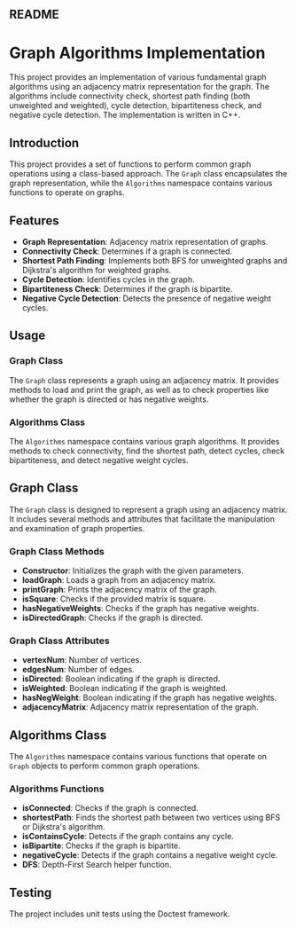 ## README

# Graph Algorithms Implementation

This project provides an implementation of various fundamental graph algorithms using an adjacency matrix representation
for the graph. The algorithms include connectivity check, shortest path finding (both unweighted and weighted),
cycle detection, bipartiteness check, and negative cycle detection. The implementation is written in C++.

## Introduction

This project provides a set of functions to perform common graph operations using a class-based approach. The `Graph` class encapsulates the graph representation, while the `Algorithms` namespace contains various functions to operate on graphs.

## Features

- **Graph Representation**: Adjacency matrix representation of graphs.
- **Connectivity Check**: Determines if a graph is connected.
- **Shortest Path Finding**: Implements both BFS for unweighted graphs and Dijkstra's algorithm for weighted graphs.
- **Cycle Detection**: Identifies cycles in the graph.
- **Bipartiteness Check**: Determines if the graph is bipartite.
- **Negative Cycle Detection**: Detects the presence of negative weight cycles.


## Usage

### Graph Class

The `Graph` class represents a graph using an adjacency matrix. It provides methods to load and print the graph, as well as to check properties like whether the graph is directed or has negative weights.

### Algorithms Class

The `Algorithms` namespace contains various graph algorithms. It provides methods to check connectivity, find the shortest path, detect cycles, check bipartiteness, and detect negative weight cycles.

## Graph Class

The `Graph` class is designed to represent a graph using an adjacency matrix. It includes several methods and attributes that facilitate the manipulation and examination of graph properties.

### Graph Class Methods

- **Constructor**: Initializes the graph with the given parameters.
- **loadGraph**: Loads a graph from an adjacency matrix.
- **printGraph**: Prints the adjacency matrix of the graph.
- **isSquare**: Checks if the provided matrix is square.
- **hasNegativeWeights**: Checks if the graph has negative weights.
- **isDirectedGraph**: Checks if the graph is directed.

### Graph Class Attributes

- **vertexNum**: Number of vertices.
- **edgesNum**: Number of edges.
- **isDirected**: Boolean indicating if the graph is directed.
- **isWeighted**: Boolean indicating if the graph is weighted.
- **hasNegWeight**: Boolean indicating if the graph has negative weights.
- **adjacencyMatrix**: Adjacency matrix representation of the graph.

## Algorithms Class

The `Algorithms` namespace contains various functions that operate on `Graph` objects to perform common graph operations.

### Algorithms Functions

- **isConnected**: Checks if the graph is connected.
- **shortestPath**: Finds the shortest path between two vertices using BFS or Dijkstra's algorithm.
- **isContainsCycle**: Detects if the graph contains any cycle.
- **isBipartite**: Checks if the graph is bipartite.
- **negativeCycle**: Detects if the graph contains a negative weight cycle.
- **DFS**: Depth-First Search helper function.


## Testing

The project includes unit tests using the Doctest framework.



